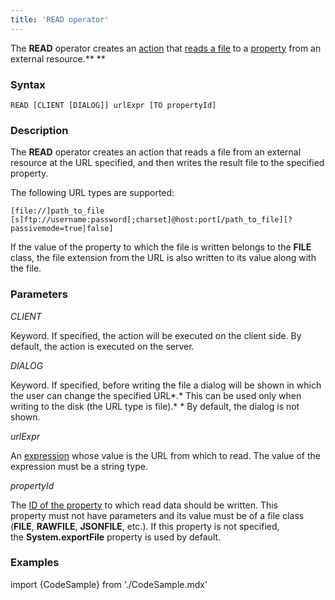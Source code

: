 ```yaml
---
title: 'READ operator'
---
```


The **READ** operator creates an [action](Actions.md) that [reads a file](Read_file_READ_.md) to a [property](Properties.md) from an external resource.** **

### Syntax

    READ [CLIENT [DIALOG]] urlExpr [TO propertyId]

### Description

The **READ** operator creates an action that reads a file from an external resource at the URL specified, and then writes the result file to the specified property.

The following URL types are supported: 

    [file://]path_to_file
    [s]ftp://username:password[;charset]@host:port[/path_to_file][?passivemode=true|false]

If the value of the property to which the file is written belongs to the **FILE** class, the file extension from the URL is also written to its value along with the file.

### Parameters

*CLIENT*

Keyword. If specified, the action will be executed on the client side. By default, the action is executed on the server.

*DIALOG*

Keyword. If specified, before writing the file a dialog will be shown in which the user can change the specified URL*.* This can be used only when writing to the disk (the URL type is file).* * By default, the dialog is not shown. 

*urlExpr*

An [expression](Expression.md) whose value is the URL from which to read. The value of the expression must be a string type.

*propertyId*

The [ID of the property](IDs.md#propertyid-broken) to which read data should be written. This property must not have parameters and its value must be of a file class (**FILE**, **RAWFILE**, **JSONFILE**, etc.). If this property is not specified, the **System.exportFile** property is used by default.

### Examples


import {CodeSample} from './CodeSample.mdx'

<CodeSample url="https://documentation.lsfusion.org/sample?file=ActionSample&block=read"/>

  
